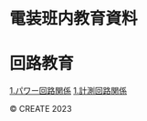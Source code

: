 # 電装班内教育資料

# 回路教育

[1.パワー回路関係](circuit/circuit_01_powersupply.md)
[1.計測回路関係](circuit/circuit_02_measurement.md)

© CREATE 2023